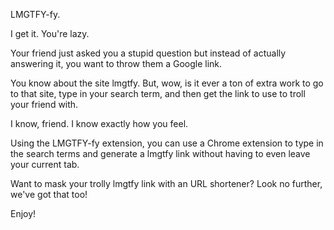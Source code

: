 LMGTFY-fy.

I get it. You're lazy.

Your friend just asked you a stupid question but instead of actually answering it, you want to throw them a Google link.

You know about the site lmgtfy. But, wow, is it ever a ton of extra work to go to that site, type in your search term, and then get the link to use to troll your friend with.

I know, friend. I know exactly how you feel.

Using the LMGTFY-fy extension, you can use a Chrome extension to type in the search terms and generate a lmgtfy link without having to even leave your current tab.

Want to mask your trolly lmgtfy link with an URL shortener? Look no further, we've got that too!

Enjoy!